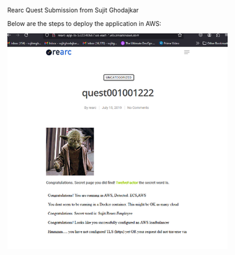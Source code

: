 Rearc Quest Submission from Sujit Ghodajkar

Below are the steps to deploy the application in AWS:


![alt text](aws-deploy-secret-word.png)